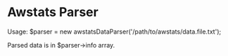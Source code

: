 Awstats Parser
==============

Usage:
$parser = new awstatsDataParser('/path/to/awstats/data.file.txt');

Parsed data is in $parser->info array.